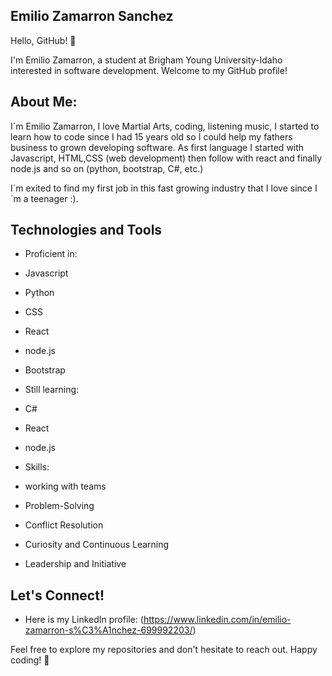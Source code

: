 ## Emilio Zamarron Sanchez

Hello, GitHub! 👋

I'm Emilio Zamarron, a student at Brigham Young University-Idaho interested in software development. Welcome to my GitHub profile!

## About Me:

  I´m Emilio Zamarron, I love Martial Arts, coding, listening music, I started to learn how to code since I had 15 years old so I could help my fathers business to grown developing software. As first language I started with Javascript, HTML,CSS (web development) then follow with react and finally node.js and so on (python, bootstrap, C#, etc.)

  I´m exited to find my first job in this fast growing industry that I love since I´m a teenager :).


## Technologies and Tools

- Proficient in: 
- Javascript 
- Python 
- CSS 
- React 
- node.js
- Bootstrap 

- Still learning:
- C#
- React
- node.js


- Skills:
- working with teams
- Problem-Solving
- Conflict Resolution
- Curiosity and Continuous Learning
- Leadership and Initiative

## Let's Connect!

- Here is my LinkedIn profile: (https://www.linkedin.com/in/emilio-zamarron-s%C3%A1nchez-699992203/)

Feel free to explore my repositories and don't hesitate to reach out. Happy coding! 🚀
